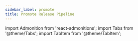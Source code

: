 ```yaml
---
sidebar_label: promote
title: Promote Release Pipeline
---
```

import Admonition from 'react-admonitions';
import Tabs from '@theme/Tabs';
import TabItem from '@theme/TabItem';